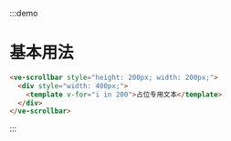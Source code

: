 :::demo

# 基本用法

```html
<ve-scrollbar style="height: 200px; width: 200px;">
  <div style="width: 400px;">
    <template v-for="i in 200">占位专用文本</template>
  </div>
</ve-scrollbar>
```

:::